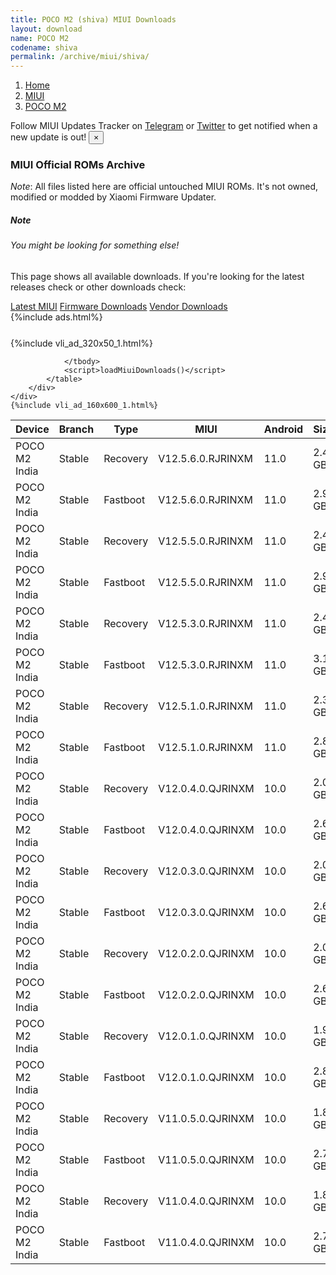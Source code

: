 ```yaml
---
title: POCO M2 (shiva) MIUI Downloads
layout: download
name: POCO M2
codename: shiva
permalink: /archive/miui/shiva/
---
```

<nav aria-label="breadcrumb">
    <ol class="breadcrumb">
        <li class="breadcrumb-item"><a href="/">Home</a></li>
        <li class="breadcrumb-item"><a href="/miui/">MIUI</a></li>
        <li class="breadcrumb-item active" aria-current="page"><a href="/miui/shiva/">POCO M2</a></li>
    </ol>
</nav>
<div class="alert alert-primary alert-dismissible fade show" role="alert">
    Follow MIUI Updates Tracker on <a href="https://t.me/MIUIUpdatesTracker" class="alert-link">Telegram</a>
     or <a href="https://twitter.com/MiFwUpdater" class="alert-link">Twitter</a> to get notified when a new update is out!
    <button type="button" class="close" data-dismiss="alert" aria-label="Close">
        <span aria-hidden="true">&times;</span>
    </button>
</div>

### MIUI Official ROMs Archive
*Note*: All files listed here are official untouched MIUI ROMs. It's not owned, modified or modded by Xiaomi Firmware Updater.
<div class="card">
  <div class="card-body">
    <h5 class="card-title">Note</h5>
    <h6 class="card-subtitle mb-2 text-muted">You might be looking for something else!</h6>
    <p class="card-text">This page shows all available downloads.
     If you're looking for the latest releases check or other downloads check:</p>
    <a href="/miui/shiva/" class="card-link">Latest MIUI</a>
    <a href="/firmware/shiva/" class="card-link">Firmware Downloads</a>
    <a href="/vendor/shiva/" class="card-link">Vendor Downloads</a>
  </div>
</div>
{%include ads.html%}
<div class="row justify-content-center">
    <div class="col-10">
        <div class="table-responsive-md" style="margin-top: 25px;">
            {%include vli_ad_320x50_1.html%}
            <table id="miui" class="display dt-responsive nowrap compact table table-striped table-hover table-sm">
                <thead class="thead-dark">
                    <tr>
                        <th data-ref="device">Device</th>
                        <th data-ref="branch">Branch</th>
                        <th data-ref="type">Type</th>
                        <th data-ref="miui">MIUI</th>
                        <th data-ref="android">Android</th>
                        <th data-ref="size">Size</th>
                        <th data-ref="size">Date</th>
                        <th data-ref="link">Link</th>
                    </tr>
                </thead>
                <tbody>
                <tr><td>POCO M2 India</td><td>Stable</td><td>Recovery</td><td>V12.5.6.0.RJRINXM</td><td>11.0</td><td>2.4 GB</td><td>2022-04-13</td><td><a href="/miui/shiva/stable/V12.5.6.0.RJRINXM/">Download</a></td></tr>
<tr><td>POCO M2 India</td><td>Stable</td><td>Fastboot</td><td>V12.5.6.0.RJRINXM</td><td>11.0</td><td>2.9 GB</td><td>2022-04-06</td><td><a href="/miui/shiva/stable/V12.5.6.0.RJRINXM/">Download</a></td></tr>
<tr><td>POCO M2 India</td><td>Stable</td><td>Recovery</td><td>V12.5.5.0.RJRINXM</td><td>11.0</td><td>2.4 GB</td><td>2022-02-26</td><td><a href="/miui/shiva/stable/V12.5.5.0.RJRINXM/">Download</a></td></tr>
<tr><td>POCO M2 India</td><td>Stable</td><td>Fastboot</td><td>V12.5.5.0.RJRINXM</td><td>11.0</td><td>2.9 GB</td><td>2022-02-23</td><td><a href="/miui/shiva/stable/V12.5.5.0.RJRINXM/">Download</a></td></tr>
<tr><td>POCO M2 India</td><td>Stable</td><td>Recovery</td><td>V12.5.3.0.RJRINXM</td><td>11.0</td><td>2.4 GB</td><td>2021-12-01</td><td><a href="/miui/shiva/stable/V12.5.3.0.RJRINXM/">Download</a></td></tr>
<tr><td>POCO M2 India</td><td>Stable</td><td>Fastboot</td><td>V12.5.3.0.RJRINXM</td><td>11.0</td><td>3.1 GB</td><td>2021-11-25</td><td><a href="/miui/shiva/stable/V12.5.3.0.RJRINXM/">Download</a></td></tr>
<tr><td>POCO M2 India</td><td>Stable</td><td>Recovery</td><td>V12.5.1.0.RJRINXM</td><td>11.0</td><td>2.3 GB</td><td>2021-08-19</td><td><a href="/miui/shiva/stable/V12.5.1.0.RJRINXM/">Download</a></td></tr>
<tr><td>POCO M2 India</td><td>Stable</td><td>Fastboot</td><td>V12.5.1.0.RJRINXM</td><td>11.0</td><td>2.8 GB</td><td>2021-08-08</td><td><a href="/miui/shiva/stable/V12.5.1.0.RJRINXM/">Download</a></td></tr>
<tr><td>POCO M2 India</td><td>Stable</td><td>Recovery</td><td>V12.0.4.0.QJRINXM</td><td>10.0</td><td>2.0 GB</td><td>2021-06-28</td><td><a href="/miui/shiva/stable/V12.0.4.0.QJRINXM/">Download</a></td></tr>
<tr><td>POCO M2 India</td><td>Stable</td><td>Fastboot</td><td>V12.0.4.0.QJRINXM</td><td>10.0</td><td>2.6 GB</td><td>2021-06-22</td><td><a href="/miui/shiva/stable/V12.0.4.0.QJRINXM/">Download</a></td></tr>
<tr><td>POCO M2 India</td><td>Stable</td><td>Recovery</td><td>V12.0.3.0.QJRINXM</td><td>10.0</td><td>2.0 GB</td><td>2021-04-01</td><td><a href="/miui/shiva/stable/V12.0.3.0.QJRINXM/">Download</a></td></tr>
<tr><td>POCO M2 India</td><td>Stable</td><td>Fastboot</td><td>V12.0.3.0.QJRINXM</td><td>10.0</td><td>2.6 GB</td><td>2021-03-24</td><td><a href="/miui/shiva/stable/V12.0.3.0.QJRINXM/">Download</a></td></tr>
<tr><td>POCO M2 India</td><td>Stable</td><td>Recovery</td><td>V12.0.2.0.QJRINXM</td><td>10.0</td><td>2.0 GB</td><td>2021-03-26</td><td><a href="/miui/shiva/stable/V12.0.2.0.QJRINXM/">Download</a></td></tr>
<tr><td>POCO M2 India</td><td>Stable</td><td>Fastboot</td><td>V12.0.2.0.QJRINXM</td><td>10.0</td><td>2.6 GB</td><td>2021-03-22</td><td><a href="/miui/shiva/stable/V12.0.2.0.QJRINXM/">Download</a></td></tr>
<tr><td>POCO M2 India</td><td>Stable</td><td>Recovery</td><td>V12.0.1.0.QJRINXM</td><td>10.0</td><td>1.9 GB</td><td>2020-12-30</td><td><a href="/miui/shiva/stable/V12.0.1.0.QJRINXM/">Download</a></td></tr>
<tr><td>POCO M2 India</td><td>Stable</td><td>Fastboot</td><td>V12.0.1.0.QJRINXM</td><td>10.0</td><td>2.8 GB</td><td>2020-12-24</td><td><a href="/miui/shiva/stable/V12.0.1.0.QJRINXM/">Download</a></td></tr>
<tr><td>POCO M2 India</td><td>Stable</td><td>Recovery</td><td>V11.0.5.0.QJRINXM</td><td>10.0</td><td>1.8 GB</td><td>2020-11-18</td><td><a href="/miui/shiva/stable/V11.0.5.0.QJRINXM/">Download</a></td></tr>
<tr><td>POCO M2 India</td><td>Stable</td><td>Fastboot</td><td>V11.0.5.0.QJRINXM</td><td>10.0</td><td>2.7 GB</td><td>2020-11-09</td><td><a href="/miui/shiva/stable/V11.0.5.0.QJRINXM/">Download</a></td></tr>
<tr><td>POCO M2 India</td><td>Stable</td><td>Recovery</td><td>V11.0.4.0.QJRINXM</td><td>10.0</td><td>1.8 GB</td><td>2020-09-17</td><td><a href="/miui/shiva/stable/V11.0.4.0.QJRINXM/">Download</a></td></tr>
<tr><td>POCO M2 India</td><td>Stable</td><td>Fastboot</td><td>V11.0.4.0.QJRINXM</td><td>10.0</td><td>2.7 GB</td><td>2020-09-10</td><td><a href="/miui/shiva/stable/V11.0.4.0.QJRINXM/">Download</a></td></tr>

                </tbody>
                <script>loadMiuiDownloads()</script>
            </table>
        </div>
    </div>
    {%include vli_ad_160x600_1.html%}
</div>
